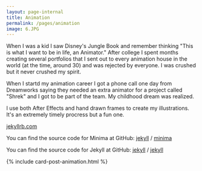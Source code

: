 ```yaml
---
layout: page-internal
title: Animation
permalink: /pages/animation
image: 6.JPG
---
```


When I was a kid I saw Disney's Jungle Book and remember thinking "This is what I want to be in life, an Animator."  After college I spent months creating several portfolios that I sent out to every animation house in the world (at the time, around 30) and was rejected by everyone.  I was crushed but it never crushed my spirit.  

When I startd my animation career I got a phone call one day from Dreamworks saying they needed an extra animator for a project called "Shrek" and I got to be part of the team.  My childhood dream was realized.

I use both After Effects and hand drawn frames to create my illustrations.  It's an extremely timely procress but a fun one.

 [jekyllrb.com](https://jekyllrb.com/)

You can find the source code for Minima at GitHub:
[jekyll][jekyll-organization] /
[minima](https://github.com/jekyll/minima)

You can find the source code for Jekyll at GitHub:
[jekyll][jekyll-organization] /
[jekyll](https://github.com/jekyll/jekyll)

[jekyll-organization]: https://github.com/jekyll

<div class="d-flex justify-content-center">

  {% include card-post-animation.html %}
</div>
